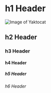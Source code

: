 # h1 Header

![Image of Yaktocat](https://octodex.github.com/images/yaktocat.png)

## h2 Header

### h3 Header

#### h4 Header

##### h5 Header

###### h6 Header
